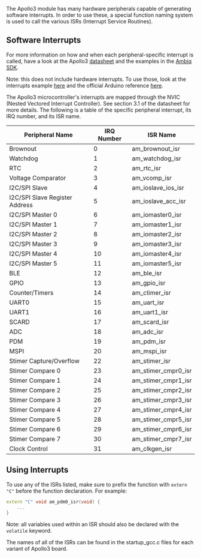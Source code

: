 The Apollo3 module has many hardware peripherals capable of generating software interrupts. In order to use these, a special function naming system is used to call the various ISRs (Interrupt Service Routines).

## Software Interrupts
For more information on how and when each peripheral-specific interrupt is called, have a look at the Apollo3 [datasheet](https://cdn.sparkfun.com/assets/d/a/7/c/d/Apollo3_Blue_MCU_Data_Sheet_v0_9_1.pdf) and the examples in the [Ambiq SDK](https://ambiqmicro.com/static/mcu/files/AmbiqSuite-Rel2.2.0_vVeIKav.zip).

Note: this does not include hardware interrupts. To use those, look at the interrupts example [here](../blob/master/libraries/Examples/examples/Example10_Interrupts/Example10_Interrupts.ino) and the official Arduino reference [here](https://www.arduino.cc/reference/en/language/functions/external-interrupts/attachinterrupt/).

The Apollo3 microcontroller's interrupts are mapped through the NVIC (Nested Vectored Interrupt Controller). See section 3.1 of the datasheet for more details. The following is a table of the specific peripheral interrupt, its IRQ number, and its ISR name.

| Peripheral Name | IRQ Number | ISR Name |
| -- | -- | -- |
| Brownout | 0 | am_brownout_isr |
| Watchdog | 1 | am_watchdog_isr |
| RTC | 2 | am_rtc_isr |
| Voltage Comparator | 3 | am_vcomp_isr |
| I2C/SPI Slave | 4 | am_ioslave_ios_isr |
| I2C/SPI Slave Register Address | 5 | am_ioslave_acc_isr |
| I2C/SPI Master 0 | 6 | am_iomaster0_isr |
| I2C/SPI Master 1 | 7 | am_iomaster1_isr |
| I2C/SPI Master 2 | 8 | am_iomaster2_isr |
| I2C/SPI Master 3 | 9 | am_iomaster3_isr |
| I2C/SPI Master 4 | 10 | am_iomaster4_isr |
| I2C/SPI Master 5 | 11 | am_iomaster5_isr |
| BLE | 12 | am_ble_isr |
| GPIO | 13 | am_gpio_isr |
| Counter/Timers | 14 | am_ctimer_isr |
| UART0 | 15 | am_uart_isr |
| UART1 | 16 | am_uart1_isr |
| SCARD | 17 | am_scard_isr |
| ADC | 18 | am_adc_isr |
| PDM | 19 | am_pdm_isr |
| MSPI | 20 | am_mspi_isr |
| Stimer Capture/Overflow | 22 | am_stimer_isr |
| Stimer Compare 0 | 23 | am_stimer_cmpr0_isr |
| Stimer Compare 1 | 24 | am_stimer_cmpr1_isr |
| Stimer Compare 2 | 25 | am_stimer_cmpr2_isr |
| Stimer Compare 3 | 26 | am_stimer_cmpr3_isr |
| Stimer Compare 4 | 27 | am_stimer_cmpr4_isr |
| Stimer Compare 5 | 28 | am_stimer_cmpr5_isr |
| Stimer Compare 6 | 29 | am_stimer_cmpr6_isr |
| Stimer Compare 7 | 30 | am_stimer_cmpr7_isr |
| Clock Control | 31 | am_clkgen_isr |

## Using Interrupts
To use any of the ISRs listed, make sure to prefix the function with `extern "C"` before the function declaration. For example:
```ino
extern "C" void am_pdm0_isr(void) {
    ...
}
```
Note: all variables used within an ISR should also be declared with the `volatile` keyword.

The names of all of the ISRs can be found in the startup_gcc.c files for each variant of Apollo3 board.
